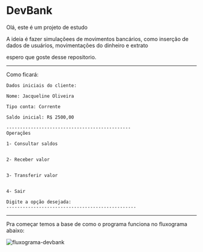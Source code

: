 # DevBank
Olá, este é um projeto de estudo

A ideia é fazer simulaçõees de movimentos bancários, como inserção de dados de usuários,
movimentações do dinheiro e extrato

espero que goste desse repositorio.

---

Como ficará:

 ```
Dados iniciais do cliente:

Nome: Jacqueline Oliveira

Tipo conta: Corrente

Saldo inicial: R$ 2500,00

----------------------------------------------
Operações

1- Consultar saldos


2- Receber valor


3- Transferir valor


4- Sair

Digite a opção desejada:
------------------------------------------------
 ```
--------------------------------------------------------------------------------------------------------------------
Pra começar temos a base de como o programa funciona no fluxograma abaixo:

![fluxograma-devbank](https://github.com/marciorayron/DevBank/assets/101139453/c6cb2614-bf46-4f2e-9daf-217e0d95746a)
